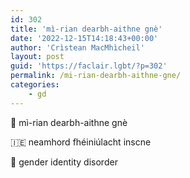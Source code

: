 ```yaml
---
id: 302
title: 'mì-rian dearbh-aithne gnè'
date: '2022-12-15T14:18:43+00:00'
author: 'Crìstean MacMhìcheil'
layout: post
guid: 'https://faclair.lgbt/?p=302'
permalink: /mi-rian-dearbh-aithne-gne/
categories:
    - gd
---
```


&#x1f3f4;&#xe0067;&#xe0062;&#xe0073;&#xe0063;&#xe0074;&#xe007f; mì-rian dearbh-aithne gnè

&#x1f1ee;&#x1f1ea; neamhord fhéiniúlacht inscne

&#x1f3f4;&#xe0067;&#xe0062;&#xe0065;&#xe006e;&#xe0067;&#xe007f; gender identity disorder